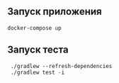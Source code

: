 ## Запуск приложения
    docker-compose up
    

## Запуск теста

     ./gradlew --refresh-dependencies 
     ./gradlew test -i
